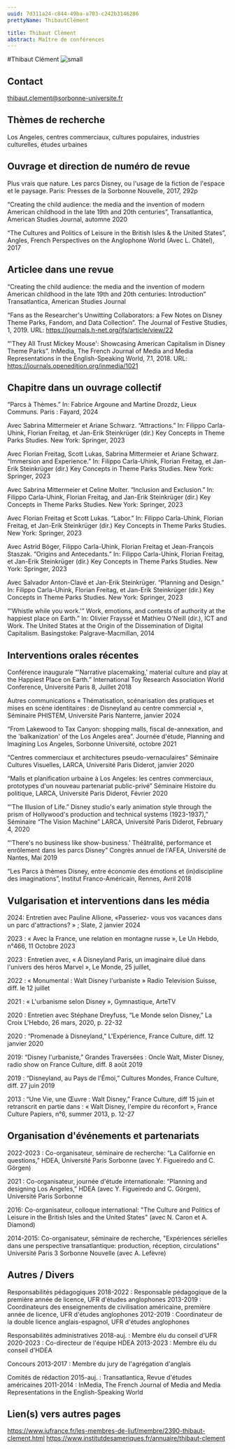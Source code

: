 ```yaml
---
uuid: 7d311a24-c844-49ba-a703-c242b3146286
prettyName: ThibautClément

title: Thibaut Clément
abstract: Maître de conférences
---
```


#Thibaut Clément
![small](Clement_Thibaut.jpg)

## Contact

 thibaut.clement@sorbonne-universite.fr

## Thèmes de recherche

 Los Angeles, centres commerciaux, cultures populaires, industries culturelles, études urbaines

## Ouvrage et direction de numéro de revue

 Plus vrais que nature. Les parcs Disney, ou l'usage de la fiction de l'espace et le paysage. Paris: Presses de la Sorbonne Nouvelle, 2017, 292p

“Creating the child audience: the media and the invention of modern American childhood in the late 19th and 20th centuries”, Transatlantica, American Studies Journal, automne 2020

“The Cultures and Politics of Leisure in the British Isles & the United States”, Angles, French Perspectives on the Anglophone World (Avec L. Châtel), 2017

## Articlee dans une revue

 “Creating the child audience: the media and the invention of modern American childhood in the late 19th and 20th centuries: Introduction” Transatlantica, American Studies Journal

“Fans as the Researcher's Unwitting Collaborators: a Few Notes on Disney Theme Parks, Fandom, and Data Collection”. The Journal of Festive Studies, 1, 2019. URL: https://journals.h-net.org/jfs/article/view/22

“'They All Trust Mickey Mouse': Showcasing American Capitalism in Disney Theme Parks”. InMedia, The French Journal of Media and Media Representations in the English-Speaking World, 7.1, 2018. URL: https://journals.openedition.org/inmedia/1021

## Chapitre dans un ouvrage collectif

 “Parcs à Thèmes.” In: Fabrice Argoune and Martine Drozdz, Lieux Communs. Paris : Fayard, 2024

Avec Sabrina Mittermeier et Ariane Schwarz. “Attractions.” In: Filippo Carla-Uhink, Florian Freitag, et Jan-Erik Steinkrüger (dir.) Key Concepts in Theme Parks Studies. New York: Springer, 2023

Avec Florian Freitag, Scott Lukas, Sabrina Mittermeier et Ariane Schwarz. “Immersion and Experience.”  In: Filippo Carla-Uhink, Florian Freitag, et Jan-Erik Steinkrüger (dir.) Key Concepts in Theme Parks Studies. New York: Springer, 2023

Avec Sabrina Mittermeier et Celine Molter. “Inclusion and Exclusion.”  In: Filippo Carla-Uhink, Florian Freitag, and Jan-Erik Steinkrüger (dir.) Key Concepts in Theme Parks Studies. New York: Springer, 2023

Avec Florian Freitag et Scott Lukas. “Labor.” In: Filippo Carla-Uhink, Florian Freitag, et Jan-Erik Steinkrüger (dir.) Key Concepts in Theme Parks Studies. New York: Springer, 2023

Avec Astrid Böger, Filippo Carla-Uhink, Florian Freitag et Jean-François Staszak. “Origins and Antecedants.” In: Filippo Carla-Uhink, Florian Freitag, et Jan-Erik Steinkrüger (dir.) Key Concepts in Theme Parks Studies. New York: Springer, 2023

Avec Salvador Anton-Clavé et Jan-Erik Steinkrüger. “Planning and Design.” In: Filippo Carla-Uhink, Florian Freitag, et Jan-Erik Steinkrüger (dir.) Key Concepts in Theme Parks Studies. New York: Springer, 2023

“'Whistle while you work.'” Work, emotions, and contests of authority at the happiest place on Earth.” In: Olivier Frayssé et Mathieu O'Neill (dir.), ICT and Work. The United States at the Origin of the Dissemination of Digital Capitalism. Basingstoke: Palgrave-Macmillan, 2014

## Interventions orales récentes

 Conférence inaugurale
“'Narrative placemaking,' material culture and play at the Happiest Place on Earth.” International Toy Research Association World Conference, Université Paris 8, Juillet 2018

Autres communications
« Thématisation, scénarisation des pratiques et mises en scène identitaires : de Disneyland au centre commercial », Séminaire PHISTEM, Université Paris Nanterre, janvier 2024

“From Lakewood to Tax Canyon: shopping malls, fiscal de-annexation, and the 'balkanization' of the Los Angeles area”. Journée d'étude, Planning and Imagining Los Angeles, Sorbonne Université, octobre 2021

“Centres commerciaux et architectures pseudo-vernaculaires” Séminaire Cultures Visuelles, LARCA, Université Paris Diderot, janvier 2020

“Malls et planification urbaine à Los Angeles: les centres commerciaux, prototypes d'un nouveau partenariat public-privé” Séminaire Histoire du politique, LARCA, Université Paris Diderot, Février 2020

“'The Illusion of Life.” Disney studio's early animation style through the prism of Hollywood's production and technical systems (1923-1937),” Séminaire “The Vision Machine” LARCA, Université Paris Diderot, February 4, 2020

“'There's no business like show-business.' Théâtralité, performance et enrôlement dans les parcs Disney” Congrès annuel de l'AFEA, Université de Nantes, Mai 2019

“Les Parcs à thèmes Disney, entre économie des émotions et (in)discipline des imaginations”, Institut Franco-Américain, Rennes, Avril 2018

## Vulgarisation et interventions dans les média

 2024: Entretien avec Pauline Allione, «Passeriez- vous vos vacances dans un parc d'attractions? » ; Slate, 2 janvier 2024

2023 : « Avec la France, une relation en montagne russe », Le Un Hebdo, n°466,
11 Octobre  2023

2023 : Entretien avec, « A Disneyland Paris, un imaginaire dilué dans l'univers des
héros Marvel », Le Monde, 25 juillet,

2022 : « Monumental : Walt Disney l'urbaniste » Radio Television Suisse, diff. le 12 juillet

2021 : « L'urbanisme selon Disney », Gymnastique, ArteTV

2020 : Entretien avec Stéphane Dreyfuss, “Le Monde selon Disney,” La Croix L'Hebdo, 26 mars, 2020, p. 22-32

2020 : “Promenade à Disneyland,” L'Expérience, France Culture, diff. 12 janvier 2020

2019: “Disney l'urbaniste,” Grandes Traversées : Oncle Walt, Mister Disney, radio show on France Culture, diff. 8 août 2019

2019 : “Disneyland, au Pays de l'Émoi,” Cultures Mondes, France Culture, diff.
27 juin 2019

2013 : “Une Vie, une Œuvre : Walt Disney,” France Culture, diff 15 juin et retranscrit en partie dans : « Walt Disney, l'empire du réconfort », France Culture Papiers, n°6, summer 2013, p. 12-27

## Organisation d'événements et partenariats

 2022-2023 : Co-organisateur, séminaire de recherche: “La Californie en questions,” HDEA, Université Paris Sorbonne (avec Y. Figueiredo and C. Görgen)

2021 : Co-organisateur, journée d'étude internationale: “Planning and designing Los Angeles,” HDEA (avec Y. Figueiredo and C. Görgen), Université Paris Sorbonne

2016: Co-organisateur, colloque international: "The Culture and Politics of Leisure in the British Isles and the United States" (avec N. Caron et A. Diamond)

2014-2015: Co-organisateur, séminaire de recherche, "Expériences sérielles dans une perspective transatlantique: production, réception, circulations" Université Paris 3 Sorbonne Nouvelle (avec A. Lefèvre)

## Autres / Divers

 Responsabilités pédagogiques
2018-2022 : Responsable pédagogique de la première année de licence, UFR d'études
anglophones
2013-2019 : Coordinateurs des enseignements de civilisation américaine, première année
de licence, UFR d'études anglophones
2012-2019 : Coordinateur de la double licence anglais-espagnol, UFR d'études
anglophones

Responsabilités administratives
2018-auj. : Membre élu du conseil d'UFR
2020-2023 : Co-directeur de l'équipe HDEA
2013-2023 : Membre élu du conseil d'HDEA

Concours
2013-2017 : Membre du jury de l'agrégation d'anglais

Comités de rédaction
2015-auj. : Transatlantica, Revue d'études américaines
2011-2014 : InMedia, The French Journal of Media and Media Representations in the
English-Speaking World

## Lien(s) vers autres pages

 https://www.iufrance.fr/les-membres-de-liuf/membre/2390-thibaut-clement.html
https://www.institutdesameriques.fr/annuaire/thibaut-clement

